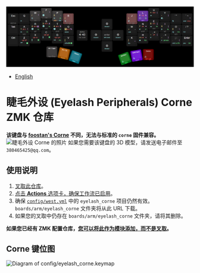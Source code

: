 ![Manual keyboard layout creation](keymap-drawer/keyboard-layout-manual.png "manually generated by babis")
- [English](README_EN.md)
# 睫毛外设 (Eyelash Peripherals) Corne ZMK 仓库
**该键盘与 [foostan's Corne](https://github.com/foostan/crkbd) 不同，无法与标准的 `corne` 固件兼容。**
![睫毛外设 Corne 的照片](https://ae01.alicdn.com/kf/Sa797fee25edd44248fbfdb0e13d44e00B.jpg)
如果您需要该键盘的 3D 模型，请发送电子邮件至 `380465425@qq.com`。
## 使用说明

1. [叉取此仓库](https://docs.github.com/en/get-started/quickstart/fork-a-repo#forking-a-repository)。
2. [点击 **Actions** 选项卡，确保工作流已启用](https://docs.github.com/en/actions/managing-workflow-runs-and-deployments/managing-workflow-runs/disabling-and-enabling-a-workflow#enabling-a-workflow)。
3. 确保 [`config/west.yml`](config/west.yml) 中的 `eyelash_corne` 项目仍然有效。`boards/arm/eyelash_corne` 文件夹将从此 URL 下载。
4. 如果您的叉取中仍存在 `boards/arm/eyelash_corne` 文件夹，请将其删除。

**如果您已经有 ZMK 配置仓库，[您可以将此作为模块添加，而不是叉取](https://zmk.dev/docs/features/modules#building-with-modules)。**

## Corne 键位图

![Diagram of config/eyelash_corne.keymap](keymap-drawer/eyelash_corne.svg "generated by @caksoylar's Keymap Drawer")
